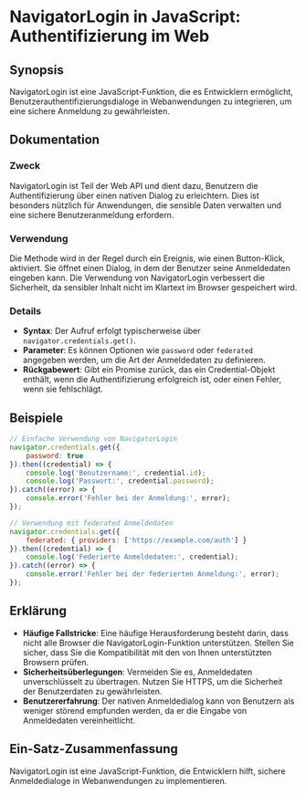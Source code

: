 <!--
Meta Description: # NavigatorLogin in JavaScript: Authentifizierung im Web ## Synopsis NavigatorLogin ist eine JavaScript-Funktion, die es Entwicklern ermöglicht, Benut...
Meta Keywords: die, der, navigatorlogin, sie, anmeldedaten
-->

# NavigatorLogin in JavaScript: Authentifizierung im Web

## Synopsis
NavigatorLogin ist eine JavaScript-Funktion, die es Entwicklern ermöglicht, Benutzerauthentifizierungsdialoge in Webanwendungen zu integrieren, um eine sichere Anmeldung zu gewährleisten.

## Dokumentation
### Zweck
NavigatorLogin ist Teil der Web API und dient dazu, Benutzern die Authentifizierung über einen nativen Dialog zu erleichtern. Dies ist besonders nützlich für Anwendungen, die sensible Daten verwalten und eine sichere Benutzeranmeldung erfordern.

### Verwendung
Die Methode wird in der Regel durch ein Ereignis, wie einen Button-Klick, aktiviert. Sie öffnet einen Dialog, in dem der Benutzer seine Anmeldedaten eingeben kann. Die Verwendung von NavigatorLogin verbessert die Sicherheit, da sensibler Inhalt nicht im Klartext im Browser gespeichert wird.

### Details
- **Syntax**: Der Aufruf erfolgt typischerweise über `navigator.credentials.get()`.
- **Parameter**: Es können Optionen wie `password` oder `federated` angegeben werden, um die Art der Anmeldedaten zu definieren.
- **Rückgabewert**: Gibt ein Promise zurück, das ein Credential-Objekt enthält, wenn die Authentifizierung erfolgreich ist, oder einen Fehler, wenn sie fehlschlägt.

## Beispiele
```javascript
// Einfache Verwendung von NavigatorLogin
navigator.credentials.get({
    password: true
}).then((credential) => {
    console.log('Benutzername:', credential.id);
    console.log('Passwort:', credential.password);
}).catch((error) => {
    console.error('Fehler bei der Anmeldung:', error);
});
```

```javascript
// Verwendung mit federated Anmeldedaten
navigator.credentials.get({
    federated: { providers: ['https://example.com/auth'] }
}).then((credential) => {
    console.log('Federierte Anmeldedaten:', credential);
}).catch((error) => {
    console.error('Fehler bei der federierten Anmeldung:', error);
});
```

## Erklärung
- **Häufige Fallstricke**: Eine häufige Herausforderung besteht darin, dass nicht alle Browser die NavigatorLogin-Funktion unterstützen. Stellen Sie sicher, dass Sie die Kompatibilität mit den von Ihnen unterstützten Browsern prüfen.
- **Sicherheitsüberlegungen**: Vermeiden Sie es, Anmeldedaten unverschlüsselt zu übertragen. Nutzen Sie HTTPS, um die Sicherheit der Benutzerdaten zu gewährleisten.
- **Benutzererfahrung**: Der nativen Anmeldedialog kann von Benutzern als weniger störend empfunden werden, da er die Eingabe von Anmeldedaten vereinheitlicht.

## Ein-Satz-Zusammenfassung
NavigatorLogin ist eine JavaScript-Funktion, die Entwicklern hilft, sichere Anmeldedialoge in Webanwendungen zu implementieren.